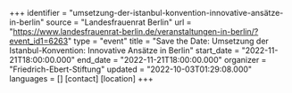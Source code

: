 +++
identifier = "umsetzung-der-istanbul-konvention-innovative-ansätze-in-berlin"
source = "Landesfrauenrat Berlin"
url = "https://www.landesfrauenrat-berlin.de/veranstaltungen-in-berlin/?event_id1=6263"
type = "event"
title = "Save the Date: Umsetzung der Istanbul-Konvention: Innovative Ansätze in Berlin"
start_date = "2022-11-21T18:00:00.000"
end_date = "2022-11-21T18:00:00.000"
organizer = "Friedrich-Ebert-Stiftung"
updated = "2022-10-03T01:29:08.000"
languages = []
[contact]
[location]
+++